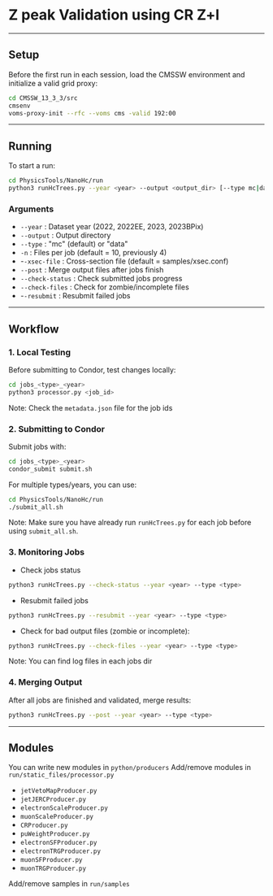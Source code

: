 # Z peak Validation using CR Z+l

---

## Setup  
Before the first run in each session, load the CMSSW environment and initialize a valid grid proxy:  

```bash
cd CMSSW_13_3_3/src
cmsenv
voms-proxy-init --rfc --voms cms -valid 192:00
```
---

## Running 
To start a run:
```bash
cd PhysicsTools/NanoHc/run  
python3 runHcTrees.py --year <year> --output <output_dir> [--type mc|data] [-n files_per_job]
```
### Arguments
* `--year` : Dataset year (2022, 2022EE, 2023, 2023BPix)
* `--output` : Output directory
* `--type` : "mc" (default) or "data"
* `-n` : Files per job (default = 10, previously 4)
* -`-xsec-file` : Cross-section file (default = samples/xsec.conf)
* `--post` : Merge output files after jobs finish
* `--check-status` : Check submitted jobs progress
* `--check-files` : Check for zombie/incomplete files
* -`-resubmit` : Resubmit failed jobs

---

## Workflow
### 1. Local Testing 
Before submitting to Condor, test changes locally:
```bash
cd jobs_<type>_<year>  
python3 processor.py <job_id>  
```
Note: Check the `metadata.json` file for the job ids 

### 2. Submitting to Condor
Submit jobs with:
```bash
cd jobs_<type>_<year>  
condor_submit submit.sh    
```
For multiple types/years, you can use:
```bash
cd PhysicsTools/NanoHc/run
./submit_all.sh
```
Note: Make sure you have already run ```runHcTrees.py``` for each job before using ```submit_all.sh```.

### 3. Monitoring Jobs

- Check jobs status  
```bash
python3 runHcTrees.py --check-status --year <year> --type <type>
```
- Resubmit failed jobs
```bash
python3 runHcTrees.py --resubmit --year <year> --type <type>
```
- Check for bad output files (zombie or incomplete):
```bash
python3 runHcTrees.py --check-files --year <year> --type <type>
```
Note: You can find log files in each jobs dir   

### 4. Merging Output
After all jobs are finished and validated, merge results:
```bash
python3 runHcTrees.py --post --year <year> --type <type>
```
---

## Modules
You can write new modules in ```python/producers```
Add/remove modules in ```run/static_files/processor.py```
- `jetVetoMapProducer.py`
- `jetJERCProducer.py`
- `electronScaleProducer.py`
- `muonScaleProducer.py`
- `CRProducer.py`
- `puWeightProducer.py`
- `electronSFProducer.py`
- `electronTRGProducer.py`
- `muonSFProducer.py`
- `muonTRGProducer.py`


Add/remove samples in ```run/samples```   


